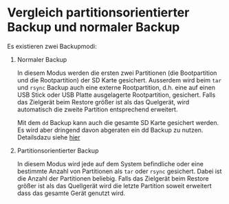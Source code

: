 # Vergleich partitionsorientierter Backup und normaler Backup

Es existieren zwei Backupmodi:

1. Normaler Backup

   In diesem Modus werden die ersten zwei Partitionen (die Bootpartition und die
   Rootpartition) der SD Karte gesichert. Ausserdem wird beim `tar` und `rsync` Backup
   auch eine externe Rootpartition, d.h. eine auf einen USB Stick oder USB Platte
   ausgelagerte Rootpartition, gesichert. 
   Falls das Zielgerät beim Restore größer ist als das Quelgerät,
   wird automatisch die zweite Partition entsprechend erweitert.

   Mit dem `dd` Backup kann auch die gesamte
   SD Karte gesichert werden. Es wird aber dringend davon abgeraten ein dd Backup zu nutzen. 
   Detailsdazu siehe [hier](why-shouldn-t-you-use-dd-as-backup-type.md)

2. Partitionsorientierter Backup

   In diesem Modus wird jede auf dem System befindliche oder eine bestimmte
   Anzahl von Partitionen als `tar` oder `rsync` gesichert. Dabei ist die Anzahl der
   Partitionen beliebig. Falls das Zielgerät beim Restore größer ist als das
   Quellgerät wird die letzte Partition soweit erweitert dass das gesamte Gerät genutzt wird. 

[.status]: rft
[.source]: https://www.linux-tips-and-tricks.de/de/raspibackup#Vergleich
[.source]: https://www.linux-tips-and-tricks.de/en/backup
